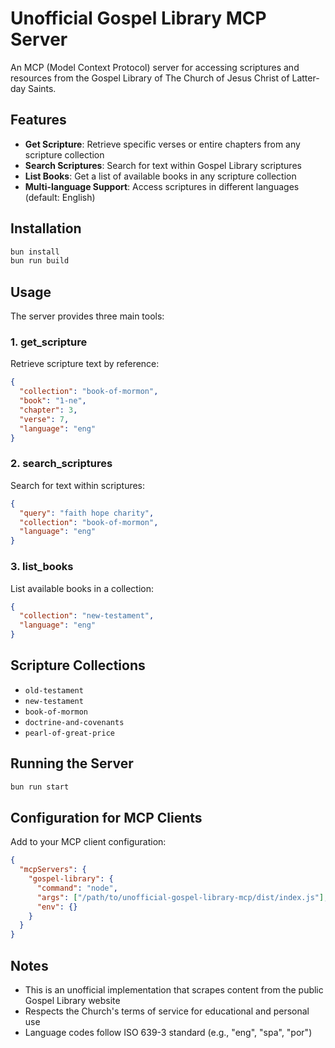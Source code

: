 # Unofficial Gospel Library MCP Server

An MCP (Model Context Protocol) server for accessing scriptures and resources from the Gospel Library of The Church of Jesus Christ of Latter-day Saints.

## Features

- **Get Scripture**: Retrieve specific verses or entire chapters from any scripture collection
- **Search Scriptures**: Search for text within Gospel Library scriptures  
- **List Books**: Get a list of available books in any scripture collection
- **Multi-language Support**: Access scriptures in different languages (default: English)

## Installation

```bash
bun install
bun run build
```

## Usage

The server provides three main tools:

### 1. get_scripture
Retrieve scripture text by reference:

```json
{
  "collection": "book-of-mormon",
  "book": "1-ne",
  "chapter": 3,
  "verse": 7,
  "language": "eng"
}
```

### 2. search_scriptures
Search for text within scriptures:

```json
{
  "query": "faith hope charity",
  "collection": "book-of-mormon",
  "language": "eng"
}
```

### 3. list_books
List available books in a collection:

```json
{
  "collection": "new-testament",
  "language": "eng"
}
```

## Scripture Collections

- `old-testament`
- `new-testament`
- `book-of-mormon`
- `doctrine-and-covenants`
- `pearl-of-great-price`

## Running the Server

```bash
bun run start
```

## Configuration for MCP Clients

Add to your MCP client configuration:

```json
{
  "mcpServers": {
    "gospel-library": {
      "command": "node",
      "args": ["/path/to/unofficial-gospel-library-mcp/dist/index.js"],
      "env": {}
    }
  }
}
```

## Notes

- This is an unofficial implementation that scrapes content from the public Gospel Library website
- Respects the Church's terms of service for educational and personal use
- Language codes follow ISO 639-3 standard (e.g., "eng", "spa", "por")